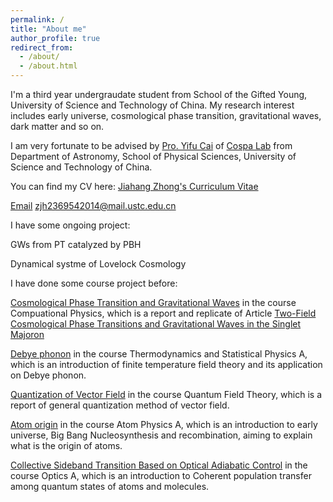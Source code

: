 ```yaml
---
permalink: /
title: "About me"
author_profile: true
redirect_from: 
  - /about/
  - /about.html
---
```


I'm a third year undergraudate student from School of the Gifted Young, University of Science and Technology of China. My research interest includes early universe, cosmological phase transition, gravitational waves, dark matter and so on.

I am very fortunate to be advised by [Pro. Yifu Cai](http://staff.ustc.edu.cn/~yifucai/) of [Cospa Lab](https://cospa.ustc.edu.cn/main.htm) from  Department of Astronomy, School of Physical Sciences, University of Science and Technology of China.

You can find my CV here: [Jiahang Zhong's Curriculum Vitae](https://eulara.github.io/JiahangZhong.github.io/assets/CV.pdf)

[Email](zjh2369542014@mail.ustc.edu.cn) zjh2369542014@mail.ustc.edu.cn

I have some ongoing project:

GWs from PT catalyzed by PBH

Dynamical systme of Lovelock Cosmology

I have done some course project before:

[Cosmological Phase Transition and Gravitational Waves](https://eulara.github.io/JiahangZhong.github.io/assets/.pdf) in the course Compuational Physics, which is a report and replicate of Article [Two-Field Cosmological Phase Transitions and Gravitational Waves in the Singlet Majoron](https://arxiv.org/abs/1804.05835)

[Debye phonon](https://eulara.github.io/JiahangZhong.github.io/assets/debye.pdf) in the course Thermodynamics and Statistical Physics A, which is an introduction of finite temperature field theory and its application on Debye phonon.

[Quantization of Vector Field](https://eulara.github.io/JiahangZhong.github.io/assets/vectorfield.pdf) in the course Quantum Field Theory, which is a report of general quantization method of vector field.

[Atom origin](https://eulara.github.io/JiahangZhong.github.io/assets/Atomorigin.pdf) in the course Atom Physics A, which is an introduction to early universe, Big Bang Nucleosynthesis and recombination, aiming to explain what is the origin of atoms.

[Collective Sideband Transition Based on Optical Adiabatic Control](https://eulara.github.io/JiahangZhong.github.io/assets/Collective.pdf) in the course Optics A, which is an introduction to Coherent population transfer among quantum states of atoms and molecules.


